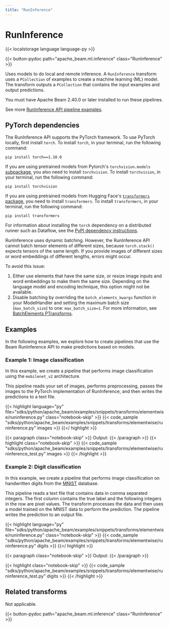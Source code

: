 ```yaml
---
title: "RunInference"
---
```

<!--
Licensed under the Apache License, Version 2.0 (the "License");
you may not use this file except in compliance with the License.
You may obtain a copy of the License at

http://www.apache.org/licenses/LICENSE-2.0

Unless required by applicable law or agreed to in writing, software
distributed under the License is distributed on an "AS IS" BASIS,
WITHOUT WARRANTIES OR CONDITIONS OF ANY KIND, either express or implied.
See the License for the specific language governing permissions and
limitations under the License.
-->

# RunInference

{{< localstorage language language-py >}}

{{< button-pydoc path="apache_beam.ml.inference" class="RunInference" >}}

Uses models to do local and remote inference. A `RunInference` transform uses a `PCollection` of examples to create a machine learning (ML) model. The transform outputs a `PCollection` that contains the input examples and output predictions.

You must have Apache Beam 2.40.0 or later installed to run these pipelines.

See more [RunInference API pipeline examples](https://github.com/apache/beam/tree/master/sdks/python/apache_beam/examples/inference).

## PyTorch dependencies

The RunInference API supports the PyTorch framework. To use PyTorch locally, first install `torch`. To install `torch`, in your terminal, run the following command:

`pip install torch==1.10.0`

If you are using pretrained models from Pytorch's `torchvision.models` [subpackage](https://pytorch.org/vision/0.12/models.html#models-and-pre-trained-weights), you also need to install `torchvision`. To install `torchvision`, in your terminal, run the following command:

`pip install torchvision`

If you are using pretrained models from Hugging Face's [`transformers` package](https://huggingface.co/docs/transformers/index), you need to install `transformers`. To install `transformers`, in your terminal, run the following command:

`pip install transformers`

For information about installing the `torch` dependency on a distributed runner such as Dataflow, see the [PyPI dependency instructions](/documentation/sdks/python-pipeline-dependencies/#pypi-dependencies).

RunInference uses dynamic batching. However, the RunInference API cannot batch tensor elements of different sizes, because `torch.stack()` expects tensors of the same length. If you provide images of different sizes or word embeddings of different lengths, errors might occur.

To avoid this issue:

1. Either use elements that have the same size, or resize image inputs and word embeddings to make them 
the same size. Depending on the language model and encoding technique, this option might not be available. 
2. Disable batching by overriding the `batch_elements_kwargs` function in your ModelHandler and setting the maximum batch size (`max_batch_size`) to one: `max_batch_size=1`. For more information, see
[BatchElements PTransforms](/documentation/sdks/python-machine-learning/#batchelements-ptransform).

## Examples

In the following examples, we explore how to create pipelines that use the Beam RunInference API to make predictions based on models.

### Example 1: Image classification

In this example, we create a pipeline that performs image classification using the `mobilenet_v2` architecture.

This pipeline reads your set of images, performs preprocessing, passes the images to the PyTorch implementation of RunInference, and then writes the predictions to a text file.

{{< highlight language="py" file="sdks/python/apache_beam/examples/snippets/transforms/elementwise/runinference.py"
  class="notebook-skip" >}}
{{< code_sample "sdks/python/apache_beam/examples/snippets/transforms/elementwise/runinference.py" images >}}
{{</ highlight >}}

{{< paragraph class="notebook-skip" >}}
Output:
{{< /paragraph >}}
{{< highlight class="notebook-skip" >}}
{{< code_sample "sdks/python/apache_beam/examples/snippets/transforms/elementwise/runinference_test.py" images >}}
{{< /highlight >}}

### Example 2: Digit classification

In this example, we create a pipeline that performs image classification on handwritten digits from the
[MNIST](https://en.wikipedia.org/wiki/MNIST_database) database.

This pipeline reads a text file that contains data in comma separated integers. The first
column contains the true label and the following integers in the row are pixel values. The transform processes the data and then uses a model trained on the MNIST data to perform the prediction. The pipeline writes the prediction to an output file.

{{< highlight language="py" file="sdks/python/apache_beam/examples/snippets/transforms/elementwise/runinference.py"
  class="notebook-skip" >}}
{{< code_sample "sdks/python/apache_beam/examples/snippets/transforms/elementwise/runinference.py" digits >}}
{{</ highlight >}}

{{< paragraph class="notebook-skip" >}}
Output:
{{< /paragraph >}}

{{< highlight class="notebook-skip" >}}
{{< code_sample "sdks/python/apache_beam/examples/snippets/transforms/elementwise/runinference_test.py" digits >}}
{{< /highlight >}}


## Related transforms

Not applicable.

{{< button-pydoc path="apache_beam.ml.inference" class="RunInference" >}}
